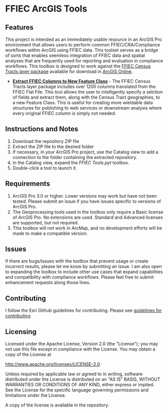 # FFIEC ArcGIS Tools

## Features

This project is intended as an immediately usable resource in an ArcGIS Pro environment that allows users to perform common FFIEC/CRA/Compliance workflows within ArcGIS using FFIEC data. This toolset serves as a bridge of sorts that enables seemless integration of FFIEC data and spatial analyses that are frequently used for reporting and evaluation in compliance workflows. This toolbox is designed to work against the [FFIEC Census Tracts layer package](https://www.arcgis.com/home/item.html?id=148cb8590c714bcf9e1962ec6a404735) available for download in [ArcGIS Online](https://www.arcgis.com/index.html). 

* **[Extract FFIEC Columns to New Feature Class](https://github.com/djarrard/ffiec_arcgis_tools/blob/main/Tool%20Documentation.md#extract-ffiec-columns-to-new-feature-class)** - The FFIEC Census Tracts layer package includes over 1200 columns translated from the FFIEC Flat File. This tool allows the user to intelligently specify a selction of fields and extract them, along with the Census Tract geographies, to a new Feature Class. This is useful for creating more wieldable data structures for publishing to web services or downstream analysis where every original FFIEC column is simply not needed. 

## Instructions and Notes

1. Download the repository ZIP file
2. Extract the ZIP file to the desired folder
3. If necessary, in your ArcGIS Pro project, use the Catalog view to add a connection to the folder containing the extracted repository.
4. In the Catalog view, expand the _FFIEC Tools.pyt_ toolbox.
5. Double-click a tool to launch it.

## Requirements

1. ArcGIS Pro 3.0 or higher. Lower versions may work but have not been tested. Please submit an issue if you have issues specific to versions of ArcGIS Pro.
2. The Geoprocessing tools used in the toolbox only require a Basic license of ArcGIS Pro. No extensions are used. Standard and Advanced licenses are supported, but not required.
3. This toolbox will not work in ArcMap, and no development efforts will be made to make a compatible version.

## Issues

If there are bugs/issues with the toolbox that prevent usage or create incorrect results, please let me know by submitting an issue. I am also open to expanding the toolbox to include other use cases that expand capabilities and compatibility with compliance workflows. Please feel free to submit enhancement requests along those lines.

## Contributing

I follow the Esri Github guidelines for contributing. Please see [guidelines for contributing](https://github.com/esri/contributing).

## Licensing

Licensed under the Apache License, Version 2.0 (the "License");
you may not use this file except in compliance with the License.
You may obtain a copy of the License at


   http://www.apache.org/licenses/LICENSE-2.0


Unless required by applicable law or agreed to in writing, software
distributed under the License is distributed on an "AS IS" BASIS,
WITHOUT WARRANTIES OR CONDITIONS OF ANY KIND, either express or implied.
See the License for the specific language governing permissions and
limitations under the License.


A copy of the license is available in the repository.
